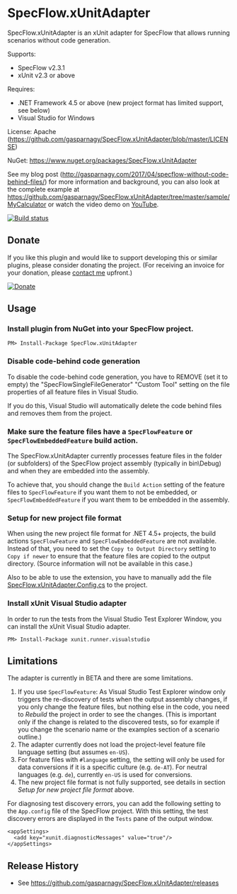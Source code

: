 ﻿# SpecFlow.xUnitAdapter

SpecFlow.xUnitAdapter is an xUnit adapter for SpecFlow that allows running 
scenarios without code generation.

Supports:

* SpecFlow v2.3.1
* xUnit v2.3 or above

Requires:

* .NET Framework 4.5 or above (new project format has limited support, see below)
* Visual Studio for Windows

License: Apache (https://github.com/gasparnagy/SpecFlow.xUnitAdapter/blob/master/LICENSE)

NuGet: https://www.nuget.org/packages/SpecFlow.xUnitAdapter

See my blog post (http://gasparnagy.com/2017/04/specflow-without-code-behind-files/) for more information and background, 
you can also look at the complete example at https://github.com/gasparnagy/SpecFlow.xUnitAdapter/tree/master/sample/MyCalculator or watch the 
video demo on [YouTube](https://youtu.be/wGuoVqG3I8M).

[![Build status](https://ci.appveyor.com/api/projects/status/oshtcr06501euoih/branch/master?svg=true)](https://ci.appveyor.com/project/gasparnagy/specflow-xunitadapter/branch/master)

## Donate

If you like this plugin and would like to support developing this or similar plugins, please consider donating the project. (For receiving an invoice for your donation, please [contact me](http://gasparnagy.com/about/) upfront.)

[![Donate](https://www.paypalobjects.com/en_US/i/btn/btn_donateCC_LG.gif)](https://www.paypal.com/cgi-bin/webscr?cmd=_s-xclick&hosted_button_id=2FHWS4JADYFZN)

## Usage

### Install plugin from NuGet into your SpecFlow project.

    PM> Install-Package SpecFlow.xUnitAdapter
  
### Disable code-behind code generation

To disable the code-behind code generation, you have to REMOVE (set it to 
empty) the "SpecFlowSingleFileGenerator" "Custom Tool" setting on the file 
properties of all feature files in Visual Studio.

If you do this, Visual Studio will automatically delete the code behind files 
and removes them from the project.

### Make sure the feature files have a `SpecFlowFeature` or `SpecFlowEmbeddedFeature` build action.

The SpecFlow.xUnitAdapter currently processes feature files in the folder (or 
subfolders) of the SpecFlow project assembly (typically in bin\Debug) and when
they are embedded into the assembly. 

To achieve that, you should change the `Build Action` setting of 
the feature files to `SpecFlowFeature` if you want them to not be
embedded, or `SpecFlowEmbeddedFeature` if you want them to be embedded
in the assembly.

### Setup for new project file format

When using the new project file format for .NET 4.5+ projects, the build actions `SpecFlowFeature`
and `SpecFlowEmbeddedFeature` are not available. Instead of that, you need to set the
`Copy to Output Directory` setting to `Copy if newer` to ensure that the feature files are
copied to the output directory. (Source information will not be available in this case.)

Also to be able to use the extension, you have to manually add the file [SpecFlow.xUnitAdapter.Config.cs](https://raw.githubusercontent.com/gasparnagy/SpecFlow.xUnitAdapter/master/src/NuGetPackages/SpecFlow.xUnitAdapter/SpecFlow.xUnitAdapter.Config.cs)
to the project.

### Install xUnit Visual Studio adapter 

In order to run the tests from the Visual Studio Test Explorer Window, you 
can install the xUnit Visual Studio adapter. 

    PM> Install-Package xunit.runner.visualstudio

## Limitations

The adapter is currently in BETA and there are some limitations.

1. If you use `SpecFlowFeature`: As Visual Studio Test Explorer window only triggers the re-discovery of tests when the output assembly changes, if you only change the feature files, but nothing else in the code, you need to _Rebuild_ the project in order to see the changes. (This is important only if the change is related to the discovered tests, so for example if you change the scenario name or the examples section of a scenario outline.)
2. The adapter currently does not load the project-level feature file language setting (but assumes `en-US`).
3. For feature files with `#language` setting, the setting will only be used for data conversions if it is a specific culture (e.g. `de-AT`). For neutral languages (e.g. `de`), currently `en-US` is used for conversions.
4. The new project file format is not fully supported, see details in section *Setup for new project file format* above.

For diagnosing test discovery errors, you can add the following setting to the `App.config` file of the SpecFlow project. With this setting, the test discovery errors are displayed in the `Tests` pane of the output window.

    <appSettings>
      <add key="xunit.diagnosticMessages" value="true"/>
    </appSettings>

## Release History

* See https://github.com/gasparnagy/SpecFlow.xUnitAdapter/releases
